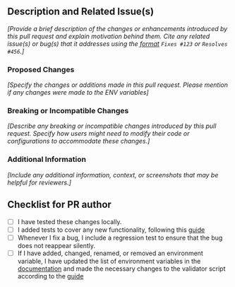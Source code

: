 ## Description and Related Issue(s)

*[Provide a brief description of the changes or enhancements introduced by this pull request and explain motivation behind them. Cite any related issue(s) or bug(s) that it addresses using the [format](https://blog.github.com/2013-05-14-closing-issues-via-pull-requests/) `Fixes #123` or `Resolves #456`.]*

### Proposed Changes
*[Specify the changes or additions made in this pull request. Please mention if any changes were made to the ENV variables]*

### Breaking or Incompatible Changes
*[Describe any breaking or incompatible changes introduced by this pull request. Specify how users might need to modify their code or configurations to accommodate these changes.]*

### Additional Information
*[Include any additional information, context, or screenshots that may be helpful for reviewers.]*

## Checklist for PR author
- [ ] I have tested these changes locally.
- [ ] I added tests to cover any new functionality, following this [guide](./CONTRIBUTING.md#writing--running-tests)
- [ ] Whenever I fix a bug, I include a regression test to ensure that the bug does not reappear silently.
- [ ] If I have added, changed, renamed, or removed an environment variable, I have updated the list of environment variables in the [documentation](ENVS.md) and  made the necessary changes to the validator script according to the [guide](./CONTRIBUTING.md#adding-new-env-variable)
